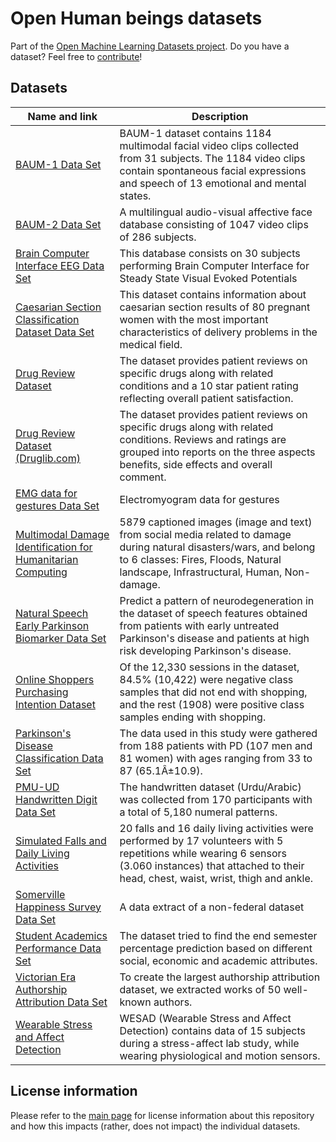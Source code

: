 # Open Human beings datasets
Part of the [Open Machine Learning Datasets project](https://github.com/meetaime/open-machine-learning-datasets/blob/master/README.md). Do you have a dataset? Feel free to [contribute](https://github.com/meetaime/open-machine-learning-datasets/blob/master/README.md)!

## Datasets
| Name and link | Description |
| ---- | ----------- |
| [BAUM-1 Data Set](https://archive.ics.uci.edu/ml/datasets/BAUM-1) | BAUM-1 dataset contains 1184 multimodal facial video clips collected from 31 subjects. The 1184 video clips contain spontaneous facial expressions and speech of 13 emotional and mental states. |
| [BAUM-2 Data Set](https://archive.ics.uci.edu/ml/datasets/BAUM-2) | A multilingual audio-visual affective face database consisting of 1047 video clips of 286 subjects. |
| [Brain Computer Interface EEG Data Set](https://archive.ics.uci.edu/ml/datasets/EEG+Steady-State+Visual+Evoked+Potential+Signals) | This database consists on 30 subjects performing Brain Computer Interface for Steady State Visual Evoked Potentials |
| [Caesarian Section Classification Dataset Data Set](https://archive.ics.uci.edu/ml/datasets/Caesarian+Section+Classification+Dataset) | This dataset contains information about caesarian section results of 80 pregnant women with the most important characteristics of delivery problems in the medical field. |
| [Drug Review Dataset](https://archive.ics.uci.edu/ml/datasets/Drug+Review+Dataset+%28Drugs.com%29) | The dataset provides patient reviews on specific drugs along with related conditions and a 10 star patient rating reflecting overall patient satisfaction. |
| [Drug Review Dataset (Druglib.com)](https://archive.ics.uci.edu/ml/datasets/Drug+Review+Dataset+%28Druglib.com%29) | The dataset provides patient reviews on specific drugs along with related conditions. Reviews and ratings are grouped into reports on the three aspects benefits, side effects and overall comment. |
| [EMG data for gestures Data Set](https://archive.ics.uci.edu/ml/datasets/EMG+data+for+gestures) | Electromyogram data for gestures
| [Multimodal Damage Identification for Humanitarian Computing](https://archive.ics.uci.edu/ml/datasets/Multimodal+Damage+Identification+for+Humanitarian+Computing) | 5879 captioned images (image and text) from social media related to damage during natural disasters/wars, and belong to 6 classes: Fires, Floods, Natural landscape, Infrastructural, Human, Non-damage. |
| [Natural Speech Early Parkinson Biomarker Data Set](https://archive.ics.uci.edu/ml/datasets/Early+biomarkers+of+Parkinson%E2%80%99s+disease+based+on+natural+connected+speech) | Predict a pattern of neurodegeneration in the dataset of speech features obtained from patients with early untreated Parkinson's disease and patients at high risk developing Parkinson's disease. |
| [Online Shoppers Purchasing Intention Dataset](https://archive.ics.uci.edu/ml/datasets/Online+Shoppers+Purchasing+Intention+Dataset) | Of the 12,330 sessions in the dataset, 84.5% (10,422) were negative class samples that did not end with shopping, and the rest (1908) were positive class samples ending with shopping. |
| [Parkinson's Disease Classification Data Set](https://archive.ics.uci.edu/ml/datasets/Parkinson%27s+Disease+Classification) | The data used in this study were gathered from 188 patients with PD (107 men and 81 women) with ages ranging from 33 to 87 (65.1Â±10.9). |
| [PMU-UD Handwritten Digit Data Set](https://archive.ics.uci.edu/ml/datasets/PMU-UD) | The handwritten dataset (Urdu/Arabic) was collected from 170 participants with a total of 5,180 numeral patterns. |
| [Simulated Falls and Daily Living Activities](https://archive.ics.uci.edu/ml/datasets/Simulated+Falls+and+Daily+Living+Activities+Data+Set) | 20 falls and 16 daily living activities were performed by 17 volunteers with 5 repetitions while wearing 6 sensors (3.060 instances) that attached to their head, chest, waist, wrist, thigh and ankle. |
| [Somerville Happiness Survey Data Set](https://archive.ics.uci.edu/ml/datasets/Somerville+Happiness+Survey) | A data extract of a non-federal dataset |
| [Student Academics Performance Data Set](https://archive.ics.uci.edu/ml/datasets/Student+Academics+Performance) | The dataset tried to find the end semester percentage prediction based on different social, economic and academic attributes. |
| [Victorian Era Authorship Attribution Data Set](https://archive.ics.uci.edu/ml/datasets/Victorian+Era+Authorship+Attribution) | To create the largest authorship attribution dataset, we extracted works of 50 well-known authors. |
| [Wearable Stress and Affect Detection](https://archive.ics.uci.edu/ml/datasets/WESAD+%28Wearable+Stress+and+Affect+Detection%29) | WESAD (Wearable Stress and Affect Detection) contains data of 15 subjects during a stress-affect lab study, while wearing physiological and motion sensors. |

## License information
Please refer to the [main page](https://github.com/meetaime/open-machine-learning-datasets/blob/master/README.md) for license information about this repository and how this impacts (rather, does not impact) the individual datasets.
